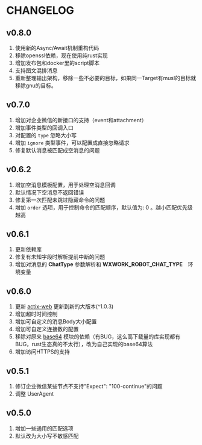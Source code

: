 CHANGELOG
============

v0.8.0
----------

1. 使用新的Async/Await机制重构代码
2. 移除openssl依赖，现在使用纯rust实现
3. 增加发布包和docker里的script脚本
4. 支持图文混排消息
5. 重新整理输出架构，移除一些不必要的目标，如果同一Target有musl的目标就移除gnu的目标。

v0.7.0
----------

1. 增加对企业微信的新接口的支持（event和attachment）
2. 增加事件类型的回调入口
3. 对配置的 ```type``` 忽略大小写
4. 增加 ```ignore``` 类型事件，可以配置成直接忽略请求
5. 修复默认消息被匹配成空消息的问题

v0.6.2
----------

1. 增加空消息模板配置，用于处理空消息回调
2. 默认情况下空消息不返回错误
3. 修复第一次匹配未跳过隐藏命令的问题
4. 增加 ```order``` 选项，用于控制命令的匹配顺序，默认值为: 0 。越小匹配优先级越高

v0.6.1
----------

1. 更新依赖库
2. 修复有未知字段时解析提前中断的问题
3. 增加对消息的 **ChatType** 参数解析和 **WXWORK_ROBOT_CHAT_TYPE**　环境变量

v0.6.0
----------

1. 更新 [actix-web][1] 更新到新的大版本(^1.0.3)
2. 增加超时时间控制
3. 增加可自定义的消息Body大小配置
4. 增加可自定义连接数的配置
5. 移除对原来 [base64](https://crates.io/crates/base64) 模块的依赖（有BUG，这么高下载量的库实现都有BUG，rust生态真的不太行），改为自己实现的base64算法
6. 增加访问HTTPS的支持

v0.5.1
----------

1. 修订企业微信某些节点不支持"Expect": "100-continue"的问题
2. 调整 UserAgent

v0.5.0
----------

1. 增加一些通用的匹配选项
2. 默认改为大小写不敏感匹配

[1]: https://actix.rs/